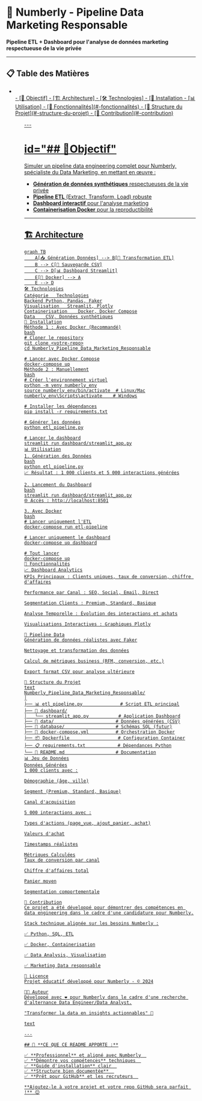 # 🚀 Numberly - Pipeline Data Marketing Responsable

**Pipeline ETL + Dashboard pour l'analyse de données marketing respectueuse de la vie privée**

---

## 📋 Table des Matières
<ul>
<li>
<a href=#>
</li>
- [🎯 Objectif]
- [🏗️ Architecture]
- [🛠️ Technologies]
- [🚀 Installation
- [📊 Utilisation]
- [🎨 Fonctionnalités](#-fonctionnalités)
- [📁 Structure du Projet](#-structure-du-projet)
- [🤝 Contribution](#-contribution)
<ul>
---
<h1>id="## 🎯Objectif"</h1>
 

Simuler un pipeline data engineering complet pour Numberly, spécialiste du Data Marketing, en mettant en œuvre :
- **Génération de données synthétiques** respectueuses de la vie privée
- **Pipeline ETL** (Extract, Transform, Load) robuste
- **Dashboard interactif** pour l'analyse marketing
- **Containerisation Docker** pour la reproductibilité

---

## 🏗️ Architecture

```mermaid
graph TB
    A[📥 Génération Données] --> B[🔄 Transformation ETL]
    B --> C[💾 Sauvegarde CSV]
    C --> D[📊 Dashboard Streamlit]
    E[🐳 Docker] --> A
    E --> D
🛠️ Technologies
Catégorie	Technologies
Backend	Python, Pandas, Faker
Visualisation	Streamlit, Plotly
Containerisation	Docker, Docker Compose
Data	CSV, Données synthétiques
🚀 Installation
Méthode 1 : Avec Docker (Recommandé)
bash
# Cloner le repository
git clone <votre-repo>
cd Numberly_Pipeline_Data_Marketing_Responsable

# Lancer avec Docker Compose
docker-compose up
Méthode 2 : Manuellement
bash
# Créer l'environnement virtuel
python -m venv numberly_env
source numberly_env/bin/activate  # Linux/Mac
numberly_env\Scripts\activate    # Windows

# Installer les dépendances
pip install -r requirements.txt

# Générer les données
python etl_pipeline.py

# Lancer le dashboard
streamlit run dashboard/streamlit_app.py
📊 Utilisation
1. Génération des Données
bash
python etl_pipeline.py
📈 Résultat : 1 000 clients et 5 000 interactions générées

2. Lancement du Dashboard
bash
streamlit run dashboard/streamlit_app.py
🌐 Accès : http://localhost:8501

3. Avec Docker
bash
# Lancer uniquement l'ETL
docker-compose run etl-pipeline

# Lancer uniquement le dashboard
docker-compose up dashboard

# Tout lancer
docker-compose up
🎨 Fonctionnalités
📈 Dashboard Analytics
KPIs Principaux : Clients uniques, taux de conversion, chiffre d'affaires

Performance par Canal : SEO, Social, Email, Direct

Segmentation Clients : Premium, Standard, Basique

Analyse Temporelle : Évolution des interactions et achats

Visualisations Interactives : Graphiques Plotly

🔧 Pipeline Data
Génération de données réalistes avec Faker

Nettoyage et transformation des données

Calcul de métriques business (RFM, conversion, etc.)

Export format CSV pour analyse ultérieure

📁 Structure du Projet
text
Numberly_Pipeline_Data_Marketing_Responsable/
│
├── 📊 etl_pipeline.py              # Script ETL principal
├── 🎨 dashboard/
│   └── streamlit_app.py           # Application Dashboard
├── 📁 data/                       # Données générées (CSV)
├── 📁 database/                   # Schémas SQL (futur)
├── 🐳 docker-compose.yml          # Orchestration Docker
├── 📦 Dockerfile                  # Configuration Container
├── 📋 requirements.txt            # Dépendances Python
└── 📖 README.md                   # Documentation
📊 Jeu de Données
Données Générées
1 000 clients avec :

Démographie (âge, ville)

Segment (Premium, Standard, Basique)

Canal d'acquisition

5 000 interactions avec :

Types d'actions (page_vue, ajout_panier, achat)

Valeurs d'achat

Timestamps réalistes

Métriques Calculées
Taux de conversion par canal

Chiffre d'affaires total

Panier moyen

Segmentation comportementale

🤝 Contribution
Ce projet a été développé pour démontrer des compétences en data engineering dans le cadre d'une candidature pour Numberly.

Stack technique alignée sur les besoins Numberly :

✅ Python, SQL, ETL

✅ Docker, Containerisation

✅ Data Analysis, Visualisation

✅ Marketing Data responsable

📄 Licence
Projet éducatif développé pour Numberly - © 2024

👨‍💻 Auteur
Développé avec ❤️ pour Numberly dans le cadre d'une recherche d'alternance Data Engineer/Data Analyst.

"Transformer la data en insights actionnables" 🚀

text

---

## 🎯 **CE QUE CE README APPORTE :**

✅ **Professionnel** et aligné avec Numberly  
✅ **Démontre vos compétences** techniques  
✅ **Guide d'installation** clair  
✅ **Structure bien documentée**  
✅ **Prêt pour GitHub** et les recruteurs  

**Ajoutez-le à votre projet et votre repo GitHub sera parfait !** 😊